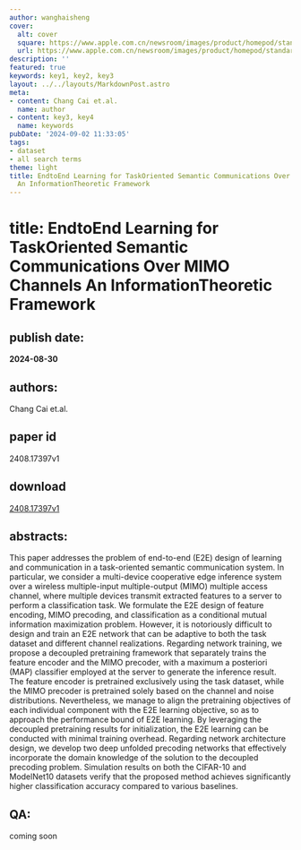```yaml
---
author: wanghaisheng
cover:
  alt: cover
  square: https://www.apple.com.cn/newsroom/images/product/homepod/standard/Apple-HomePod-hero-230118_big.jpg.large_2x.jpg
  url: https://www.apple.com.cn/newsroom/images/product/homepod/standard/Apple-HomePod-hero-230118_big.jpg.large_2x.jpg
description: ''
featured: true
keywords: key1, key2, key3
layout: ../../layouts/MarkdownPost.astro
meta:
- content: Chang Cai et.al.
  name: author
- content: key3, key4
  name: keywords
pubDate: '2024-09-02 11:33:05'
tags:
- dataset
- all search terms
theme: light
title: EndtoEnd Learning for TaskOriented Semantic Communications Over MIMO Channels
  An InformationTheoretic Framework
---
```


# title: EndtoEnd Learning for TaskOriented Semantic Communications Over MIMO Channels An InformationTheoretic Framework 
## publish date: 
**2024-08-30** 
## authors: 
  Chang Cai et.al. 
## paper id
2408.17397v1
## download
[2408.17397v1](http://arxiv.org/abs/2408.17397v1)
## abstracts:
This paper addresses the problem of end-to-end (E2E) design of learning and communication in a task-oriented semantic communication system. In particular, we consider a multi-device cooperative edge inference system over a wireless multiple-input multiple-output (MIMO) multiple access channel, where multiple devices transmit extracted features to a server to perform a classification task. We formulate the E2E design of feature encoding, MIMO precoding, and classification as a conditional mutual information maximization problem. However, it is notoriously difficult to design and train an E2E network that can be adaptive to both the task dataset and different channel realizations. Regarding network training, we propose a decoupled pretraining framework that separately trains the feature encoder and the MIMO precoder, with a maximum a posteriori (MAP) classifier employed at the server to generate the inference result. The feature encoder is pretrained exclusively using the task dataset, while the MIMO precoder is pretrained solely based on the channel and noise distributions. Nevertheless, we manage to align the pretraining objectives of each individual component with the E2E learning objective, so as to approach the performance bound of E2E learning. By leveraging the decoupled pretraining results for initialization, the E2E learning can be conducted with minimal training overhead. Regarding network architecture design, we develop two deep unfolded precoding networks that effectively incorporate the domain knowledge of the solution to the decoupled precoding problem. Simulation results on both the CIFAR-10 and ModelNet10 datasets verify that the proposed method achieves significantly higher classification accuracy compared to various baselines.
## QA:
coming soon
